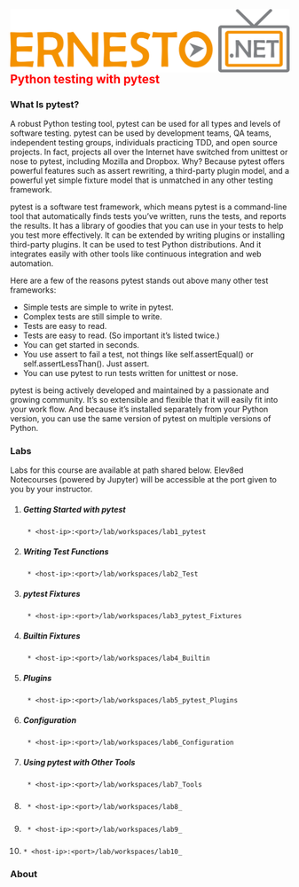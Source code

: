 <img align="right" src="./logo.png">

<h2><span style="color:red;">Python testing with pytest</span></h2>

### What Is pytest?

A robust Python testing tool, pytest can be used for all types and levels of
software testing. pytest can be used by development teams, QA teams, independent testing groups, individuals practicing TDD, and open source
projects. In fact, projects all over the Internet have switched from unittest
or nose to pytest, including Mozilla and Dropbox. Why? Because pytest
offers powerful features such as assert rewriting, a third-party plugin model,
and a powerful yet simple fixture model that is unmatched in any other
testing framework.

pytest is a software test framework, which means pytest is a command-line
tool that automatically finds tests you’ve written, runs the tests, and reports
the results. It has a library of goodies that you can use in your tests to help
you test more effectively. It can be extended by writing plugins or installing
third-party plugins. It can be used to test Python distributions. And it
integrates easily with other tools like continuous integration and web
automation.

Here are a few of the reasons pytest stands out above many other test frameworks:
- Simple tests are simple to write in pytest.
- Complex tests are still simple to write.
- Tests are easy to read.
- Tests are easy to read. (So important it’s listed twice.)
- You can get started in seconds.
- You use assert to fail a test, not things like self.assertEqual() or self.assertLessThan().
Just assert.
- You can use pytest to run tests written for unittest or nose.

pytest is being actively developed and maintained by a passionate and growing
community. It’s so extensible and flexible that it will easily fit into your work
flow. And because it’s installed separately from your Python version, you can
use the same version of pytest on multiple versions of Python.

### Labs

Labs for this course are available at path shared below. Elev8ed Notecourses (powered by Jupyter) will be accessible at the port given to you by your instructor.

1. ##### Getting Started with pytest
		* <host-ip>:<port>/lab/workspaces/lab1_pytest
2. ##### Writing Test Functions
		* <host-ip>:<port>/lab/workspaces/lab2_Test
3. ##### pytest Fixtures 
		* <host-ip>:<port>/lab/workspaces/lab3_pytest_Fixtures
4. ##### Builtin Fixtures
		* <host-ip>:<port>/lab/workspaces/lab4_Builtin
5. ##### Plugins
		* <host-ip>:<port>/lab/workspaces/lab5_pytest_Plugins
6. ##### Configuration
		* <host-ip>:<port>/lab/workspaces/lab6_Configuration
7. ##### Using pytest with Other Tools
		* <host-ip>:<port>/lab/workspaces/lab7_Tools
8. ##### 
		* <host-ip>:<port>/lab/workspaces/lab8_
9. ##### 
		* <host-ip>:<port>/lab/workspaces/lab9_
10. ##### 
		* <host-ip>:<port>/lab/workspaces/lab10_

### About
